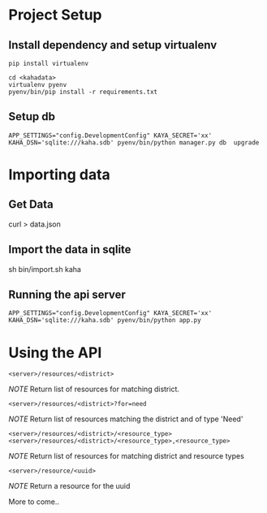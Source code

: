 # Project Setup
## Install dependency and setup virtualenv
    pip install virtualenv
    
    cd <kahadata>
    virtualenv pyenv
    pyenv/bin/pip install -r requirements.txt 


## Setup db

    APP_SETTINGS="config.DevelopmentConfig" KAYA_SECRET='xx' KAHA_DSN='sqlite:///kaha.sdb' pyenv/bin/python manager.py db  upgrade


# Importing data
## Get Data

   curl <kaha-api-data>  > data.json


## Import the data in sqlite
    
   sh bin/import.sh kaha


## Running the api server

    APP_SETTINGS="config.DevelopmentConfig" KAYA_SECRET='xx' KAHA_DSN='sqlite:///kaha.sdb' pyenv/bin/python app.py


# Using the API 

    <server>/resources/<district>
*NOTE* Return list of resources for matching district.


    <server>/resources/<district>?for=need
*NOTE* Return list of resources matching the district and of type 'Need'

    <server>/resources/<district>/<resource_type>
    <server>/resources/<district>/<resource_type>,<resource_type>
*NOTE* Return list of resources for matching district and resource types

    <server>/resource/<uuid>
*NOTE* Return a resource for the uuid

More to come..
